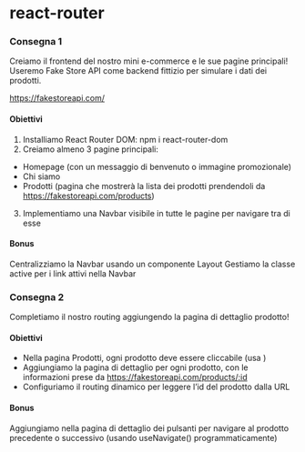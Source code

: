 # react-router

### Consegna 1

Creiamo il frontend del nostro mini e-commerce e le sue pagine principali!
Useremo Fake Store API come backend fittizio per simulare i dati dei prodotti.

https://fakestoreapi.com/

#### Obiettivi

1. Installiamo React Router DOM: npm i react-router-dom
2. Creiamo almeno 3 pagine principali:
- Homepage (con un messaggio di benvenuto o immagine promozionale)
- Chi siamo
- Prodotti (pagina che mostrerà la lista dei prodotti prendendoli da https://fakestoreapi.com/products)
3. Implementiamo una Navbar visibile in tutte le pagine per navigare tra di esse

#### Bonus

Centralizziamo la Navbar usando un componente Layout
Gestiamo la classe active per i link attivi nella Navbar


### Consegna 2

Completiamo il nostro routing aggiungendo la pagina di dettaglio prodotto!

#### Obiettivi

- Nella pagina Prodotti, ogni prodotto deve essere cliccabile (usa <Link>)
- Aggiungiamo la pagina di dettaglio per ogni prodotto, con le informazioni prese da https://fakestoreapi.com/products/:id
- Configuriamo il routing dinamico per leggere l’id del prodotto dalla URL

#### Bonus

Aggiungiamo nella pagina di dettaglio dei pulsanti per navigare al prodotto precedente o successivo (usando useNavigate() programmaticamente)

